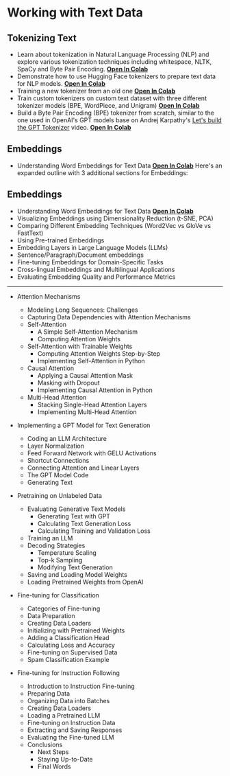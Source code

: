 # Working with Text Data
## Tokenizing Text
- Learn about tokenization in Natural Language Processing (NLP) and explore various tokenization techniques including whitespace, NLTK, SpaCy and Byte Pair Encoding. [**Open In Colab**](https://colab.research.google.com/github/mshojaei77/NLP-Journey/blob/main/ch1/Tokenization_BPE.ipynb)
- Demonstrate how to use Hugging Face tokenizers to prepare text data for NLP models. [**Open In Colab**](https://colab.research.google.com/github/mshojaei77/NLP-Journey/blob/main/ch1/Hugging_Face_Tokenizers.ipynb)
- Training a new tokenizer from an old one [**Open In Colab**](https://colab.research.google.com/drive/1452WFn66MZzYylTNcL6hV5Zd45sskzs7?usp=sharing)
- Train custom tokenizers on custom text dataset with three different tokenizer models (BPE, WordPiece, and Unigram) [**Open In Colab**](https://colab.research.google.com/drive/1uYFoxwCKwshkchBgQ4y4z9cDfKRlwZ-e?usp=sharing)
- Build a Byte Pair Encoding (BPE) tokenizer from scratch, similar to the one used in OpenAI's GPT models base on Andrej Karpathy's [Let's build the GPT Tokenizer](https://www.youtube.com/watch?v=zduSFxRajkE) video.  [**Open In Colab**](https://colab.research.google.com/drive/1y0KnCFZvGVf_odSfcNAws6kcDD7HsI0L?usp=sharing)
## Embeddings
- Understanding Word Embeddings for Text Data [**Open In Colab**](https://colab.research.google.com/github/mshojaei77/LLMs-Journey/blob/main/ch1/Word_Embeddings.ipynb)
Here's an expanded outline with 3 additional sections for Embeddings:

## Embeddings
- Understanding Word Embeddings for Text Data [**Open In Colab**](https://colab.research.google.com/github/mshojaei77/LLMs-Journey/blob/main/ch1/Word_Embeddings.ipynb)
- Visualizing Embeddings using Dimensionality Reduction (t-SNE, PCA)
- Comparing Different Embedding Techniques (Word2Vec vs GloVe vs FastText)
- Using Pre-trained Embeddings
- Embedding Layers in Large Language Models (LLMs)
- Sentence/Paragraph/Document embeddings
- Fine-tuning Embeddings for Domain-Specific Tasks
- Cross-lingual Embeddings and Multilingual Applications
- Evaluating Embedding Quality and Performance Metrics

---
- Attention Mechanisms
    - Modeling Long Sequences: Challenges
    - Capturing Data Dependencies with Attention Mechanisms
    - Self-Attention
        - A Simple Self-Attention Mechanism
        - Computing Attention Weights
    - Self-Attention with Trainable Weights
        - Computing Attention Weights Step-by-Step
        - Implementing Self-Attention in Python
    - Causal Attention
        - Applying a Causal Attention Mask
        - Masking with Dropout
        - Implementing Causal Attention in Python
    - Multi-Head Attention
        - Stacking Single-Head Attention Layers
        - Implementing Multi-Head Attention

- Implementing a GPT Model for Text Generation
    - Coding an LLM Architecture
    - Layer Normalization
    - Feed Forward Network with GELU Activations
    - Shortcut Connections
    - Connecting Attention and Linear Layers
    - The GPT Model Code
    - Generating Text

- Pretraining on Unlabeled Data
    - Evaluating Generative Text Models
        - Generating Text with GPT
        - Calculating Text Generation Loss
        - Calculating Training and Validation Loss
    - Training an LLM
    - Decoding Strategies
        - Temperature Scaling
        - Top-k Sampling
        - Modifying Text Generation
    - Saving and Loading Model Weights
    - Loading Pretrained Weights from OpenAI

- Fine-tuning for Classification
    - Categories of Fine-tuning
    - Data Preparation
    - Creating Data Loaders
    - Initializing with Pretrained Weights
    - Adding a Classification Head
    - Calculating Loss and Accuracy
    - Fine-tuning on Supervised Data
    - Spam Classification Example

- Fine-tuning for Instruction Following
    - Introduction to Instruction Fine-tuning
    - Preparing Data
    - Organizing Data into Batches
    - Creating Data Loaders
    - Loading a Pretrained LLM
    - Fine-tuning on Instruction Data
    - Extracting and Saving Responses
    - Evaluating the Fine-tuned LLM
    - Conclusions
        - Next Steps
        - Staying Up-to-Date
        - Final Words
